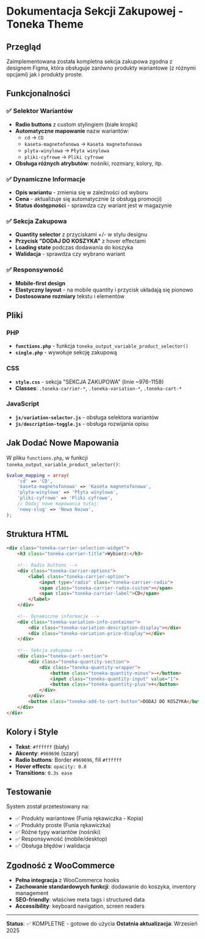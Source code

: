 # Dokumentacja Sekcji Zakupowej - Toneka Theme

## Przegląd
Zaimplementowana została kompletna sekcja zakupowa zgodna z designem Figma, która obsługuje zarówno produkty wariantowe (z różnymi opcjami) jak i produkty proste.

## Funkcjonalności

### ✅ Selektor Wariantów
- **Radio buttons** z custom stylingiem (białe kropki)
- **Automatyczne mapowanie** nazw wariantów:
  - `cd` → `CD`
  - `kaseta-magnetofonowa` → `Kaseta magnetofonowa`
  - `plyta-winylowa` → `Płyta winylowa`
  - `pliki-cyfrowe` → `Pliki cyfrowe`
- **Obsługa różnych atrybutów**: nośniki, rozmiary, kolory, itp.

### ✅ Dynamiczne Informacje
- **Opis wariantu** - zmienia się w zależności od wyboru
- **Cena** - aktualizuje się automatycznie (z obsługą promocji)
- **Status dostępności** - sprawdza czy wariant jest w magazynie

### ✅ Sekcja Zakupowa
- **Quantity selector** z przyciskami +/- w stylu designu
- **Przycisk "DODAJ DO KOSZYKA"** z hover effectami
- **Loading state** podczas dodawania do koszyka
- **Walidacja** - sprawdza czy wybrano wariant

### ✅ Responsywność
- **Mobile-first design**
- **Elastyczny layout** - na mobile quantity i przycisk układają się pionowo
- **Dostosowane rozmiary** tekstu i elementów

## Pliki

### PHP
- **`functions.php`** - funkcja `toneka_output_variable_product_selector()`
- **`single.php`** - wywołuje sekcję zakupową

### CSS
- **`style.css`** - sekcja "SEKCJA ZAKUPOWA" (linie ~976-1158)
- **Classes**: `.toneka-carrier-*`, `.toneka-variation-*`, `.toneka-cart-*`

### JavaScript
- **`js/variation-selector.js`** - obsługa selektora wariantów
- **`js/description-toggle.js`** - obsługa rozwijania opisu

## Jak Dodać Nowe Mapowania

W pliku `functions.php`, w funkcji `toneka_output_variable_product_selector()`:

```php
$value_mapping = array(
    'cd' => 'CD',
    'kaseta-magnetofonowa' => 'Kaseta magnetofonowa',
    'plyta-winylowa' => 'Płyta winylowa',
    'pliki-cyfrowe' => 'Pliki cyfrowe',
    // Dodaj nowe mapowania tutaj:
    'nowy-slug' => 'Nowa Nazwa',
);
```

## Struktura HTML

```html
<div class="toneka-carrier-selection-widget">
    <h3 class="toneka-carrier-title">Wybierz:</h3>
    
    <!-- Radio buttons -->
    <div class="toneka-carrier-options">
        <label class="toneka-carrier-option">
            <input type="radio" class="toneka-carrier-radio">
            <span class="toneka-carrier-radio-custom"></span>
            <span class="toneka-carrier-label">CD</span>
        </label>
    </div>
    
    <!-- Dynamiczne informacje -->
    <div class="toneka-variation-info-container">
        <div class="toneka-variation-description-display"></div>
        <div class="toneka-variation-price-display"></div>
    </div>
    
    <!-- Sekcja zakupowa -->
    <div class="toneka-cart-section">
        <div class="toneka-quantity-section">
            <div class="toneka-quantity-wrapper">
                <button class="toneka-quantity-minus">−</button>
                <input class="toneka-quantity-input" value="1">
                <button class="toneka-quantity-plus">+</button>
            </div>
        </div>
        <button class="toneka-add-to-cart-button">DODAJ DO KOSZYKA</button>
    </div>
</div>
```

## Kolory i Style

- **Tekst**: `#ffffff` (biały)
- **Akcenty**: `#969696` (szary)
- **Radio buttons**: Border `#969696`, fill `#ffffff`
- **Hover effects**: `opacity: 0.8`
- **Transitions**: `0.3s ease`

## Testowanie

System został przetestowany na:
- ✅ Produkty wariantowe (Funia rękawiczka - Kopia)
- ✅ Produkty proste (Funia rękawiczka)
- ✅ Różne typy wariantów (nośniki)
- ✅ Responsywność (mobile/desktop)
- ✅ Obsługa błędów i walidacja

## Zgodność z WooCommerce

- **Pełna integracja** z WooCommerce hooks
- **Zachowanie standardowych funkcji**: dodawanie do koszyka, inventory management
- **SEO-friendly**: właściwe meta tags i structured data
- **Accessibility**: keyboard navigation, screen readers

---

**Status**: ✅ KOMPLETNE - gotowe do użycia
**Ostatnia aktualizacja**: Wrzesień 2025




























